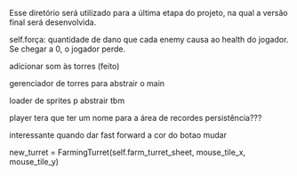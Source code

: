 Esse diretório será utilizado para a última etapa do projeto, na qual a versão final será desenvolvida.

self.força: quantidade de dano que cada enemy causa ao health do jogador. Se chegar a 0, o jogador perde.

adicionar som às torres (feito)

gerenciador de torres para abstrair o main

loader de sprites p abstrair tbm

player tera que ter um nome para a área de recordes
persistência???

interessante quando dar fast forward a cor do botao mudar

new_turret = FarmingTurret(self.farm_turret_sheet, mouse_tile_x, mouse_tile_y)


